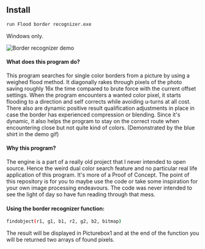 ## Install
```bash
run Flood border recognizer.exe
```
Windows only.

![Border recognizer demo](demo/demo.gif)

#### What does this program do?

This program searches for single color borders from a picture by using a weighed flood method. It diagonally rakes through pixels of the photo saving roughly 16x the time compared to brute force with the current offset settings. When the program encounters a wanted color pixel, it starts flooding to a direction and self corrects while avoiding u-turns at all cost. There also are dynamic positive result qualification adjustments in place in case the border has experienced compression or blending. Since it's dynamic, it also helps the program to stay on the correct route when encountering close but not quite kind of colors. (Demonstrated by the blue shirt in the demo gif)

#### Why this program?

The engine is a part of a really old project that I never intended to open source. Hence the weird dual color search feature and no particular real life application of this program. It's more of a Proof of Concept. The point of this repository is for you to maybe use the code or take some inspiration for your own image processing endeavours. The code was never intended to see the light of day so have fun reading through that mess.

#### Using the border recognizer function:
```bash
findobject(r1, g1, b1, r2, g2, b2, bitmap)
```
The result will be displayed in Picturebox1 and at the end of the function you will be returned two arrays of found pixels.